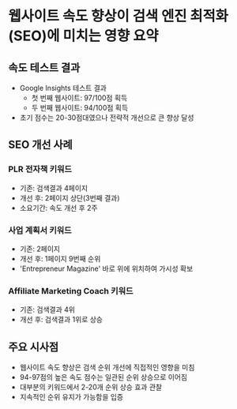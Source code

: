 # 웹사이트 속도 향상이 검색 엔진 최적화(SEO)에 미치는 영향 요약

## 속도 테스트 결과

- Google Insights 테스트 결과
  - 첫 번째 웹사이트: 97/100점 획득
  - 두 번째 웹사이트: 94/100점 획득
- 초기 점수는 20-30점대였으나 전략적 개선으로 큰 향상 달성

## SEO 개선 사례

### PLR 전자책 키워드

- 기존: 검색결과 4페이지
- 개선 후: 2페이지 상단(3번째 결과)
- 소요기간: 속도 개선 후 2주

### 사업 계획서 키워드

- 기존: 2페이지
- 개선 후: 1페이지 9번째 순위
- 'Entrepreneur Magazine' 바로 위에 위치하여 가시성 확보

### Affiliate Marketing Coach 키워드

- 기존: 검색결과 4위
- 개선 후: 검색결과 1위로 상승

## 주요 시사점

- 웹사이트 속도 향상은 검색 순위 개선에 직접적인 영향을 미침
- 94-97점의 높은 속도 점수는 일관된 순위 상승으로 이어짐
- 대부분의 키워드에서 2-20개 순위 상승 효과 관찰
- 지속적인 순위 유지가 가능함을 입증
